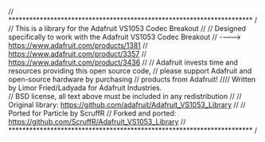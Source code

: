 // ********************************************************************** /
// This is a library for the Adafruit VS1053 Codec Breakout
//
// Designed specifically to work with the Adafruit VS1053 Codec Breakout 
// ----> https://www.adafruit.com/products/1381
//       https://www.adafruit.com/product/3357
//       https://www.adafruit.com/product/3436
// 
// Adafruit invests time and resources providing this open source code, 
// please support Adafruit and open-source hardware by purchasing 
// products from Adafruit!
//// Written by Limor Fried/Ladyada for Adafruit Industries.  
// BSD license, all text above must be included in any redistribution
// 
// Original library: https://github.com/adafruit/Adafruit_VS1053_Library
// 
// Ported for Particle by ScruffR
// Forked and ported: https://github.com/ScruffR/Adafruit_VS1053_Library
// ********************************************************************** /

